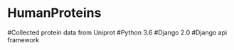 # HumanProteins

#Collected protein data from Uniprot
#Python 3.6
#Django 2.0
#Django api framework
